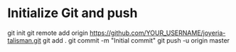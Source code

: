 # Initialize Git and push
git init
git remote add origin https://github.com/YOUR_USERNAME/joyeria-talisman.git
git add .
git commit -m "Initial commit"
git push -u origin master
